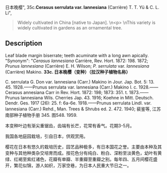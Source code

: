 日本晚樱",
35c.**Cerasus serrulata var. lannesiana** (Carrière) T. T. Yü & C. L. Li",

> Widely cultivated in China [native to Japan].&#x0D;\n&lt;p&gt;&#x0D;\nThis variety is widely cultivated in gardens as an ornamental tree.

## Description
Leaf blade margin biserrate; teeth acuminate with a long awn apically.
  "Synonym": "*Cerasus lannesiana* Carrière, Rev. Hort. 1872: 198. 1872; *Prunus lannesiana* (Carrière) E. H. Wilson; *P. serrulata* var. *lannesiana* (Carrière) Makino.
**33c. 日本晚樱（变种）（拉汉种子植物名称）**

C. serrulata G. Don var. lannesiana (Carr.) Makino in Jour. Jap. Bot. 5: 13. 45. 1928.——Prunus serrulata var. lannesiana (Carr.) Makino l. c. 1928.——Cerasus annesiana Carr in Rev. Hort. 1872: 198; 1873: 351. t. 1873.——Prunus lannesiana Wils. Cherries Jap. 43. 1916; Koehne in Mitt. Deutsch. Dendr. Ges. 1917 (26): 25. f: 6a-6e. 1918.——Prunus serrulata Lindl. var. lannesiana (Carr.) Rehd., Man. Trees & Shrubs ed. 2. 472. 1940; 裴鉴等, 江苏南部种子植物手册 345. 图548. 1959.

本变种叶边有渐尖重锯齿，齿端有长芒，花常有香气。花期3-5月。

我国各地庭园栽培，引自日本，供观赏用。

樱花在日本有悠久的栽培历史，园艺品种极多，有日本国花之誉。主要由本种及其变种与其他种类杂交培育而成。按花色分有纯白、粉白、深粉至淡黄色，幼叶有黄绿、红褐至紫红诸色，花瓣有单瓣、半重瓣至重瓣之别。每年四、五月间樱花盛开，繁花似锦，游人如织，万家空巷，为日本人民重大节日之一。
